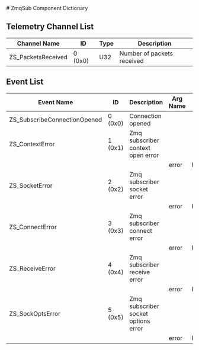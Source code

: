 <title>ZmqSub Component Dictionary</title>
# ZmqSub Component Dictionary


## Telemetry Channel List

|Channel Name|ID|Type|Description|
|---|---|---|---|
|ZS_PacketsReceived|0 (0x0)|U32|Number of packets received|

## Event List

|Event Name|ID|Description|Arg Name|Arg Type|Arg Size|Description
|---|---|---|---|---|---|---|
|ZS_SubscribeConnectionOpened|0 (0x0)|Connection opened| | | | |
|ZS_ContextError|1 (0x1)|Zmq subscriber context open error| | | | |
| | | |error|Fw::LogStringArg&|80||    
|ZS_SocketError|2 (0x2)|Zmq subscriber socket error| | | | |
| | | |error|Fw::LogStringArg&|80||    
|ZS_ConnectError|3 (0x3)|Zmq subscriber connect error| | | | |
| | | |error|Fw::LogStringArg&|80||    
|ZS_ReceiveError|4 (0x4)|Zmq subscriber receive error| | | | |
| | | |error|Fw::LogStringArg&|80||    
|ZS_SockOptsError|5 (0x5)|Zmq subscriber socket options error| | | | |
| | | |error|Fw::LogStringArg&|80||    
